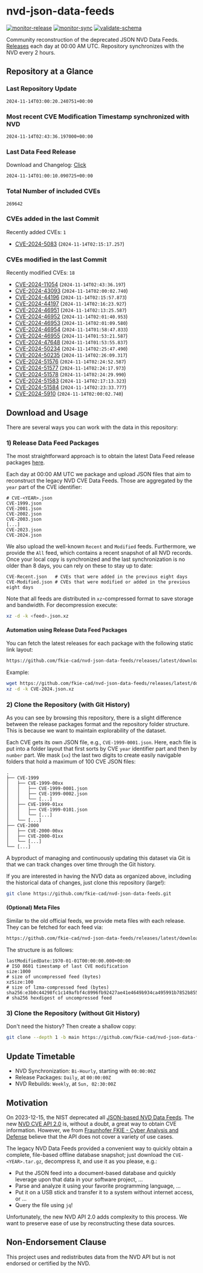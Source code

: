 # nvd-json-data-feeds

[![monitor-release](https://github.com/fkie-cad/nvd-json-data-feeds/actions/workflows/monitor_release.yml/badge.svg)](https://github.com/fkie-cad/nvd-json-data-feeds/actions/workflows/monitor_release.yml)
[![monitor-sync](https://github.com/fkie-cad/nvd-json-data-feeds/actions/workflows/monitor_sync.yml/badge.svg)](https://github.com/fkie-cad/nvd-json-data-feeds/actions/workflows/monitor_sync.yml)
[![validate-schema](https://github.com/fkie-cad/nvd-json-data-feeds/actions/workflows/validate_schema.yml/badge.svg)](https://github.com/fkie-cad/nvd-json-data-feeds/actions/workflows/validate_schema.yml)

Community reconstruction of the deprecated JSON NVD Data Feeds.
[Releases](https://github.com/fkie-cad/nvd-json-data-feeds/releases/latest) each day at 00:00 AM UTC.
Repository synchronizes with the NVD every 2 hours.

## Repository at a Glance

### Last Repository Update

```plain
2024-11-14T03:00:20.240751+00:00
```

### Most recent CVE Modification Timestamp synchronized with NVD

```plain
2024-11-14T02:43:36.197000+00:00
```

### Last Data Feed Release

Download and Changelog: [Click](https://github.com/fkie-cad/nvd-json-data-feeds/releases/latest)

```plain
2024-11-14T01:00:10.090725+00:00
```

### Total Number of included CVEs

```plain
269642
```

### CVEs added in the last Commit

Recently added CVEs: `1`

- [CVE-2024-5083](CVE-2024/CVE-2024-50xx/CVE-2024-5083.json) (`2024-11-14T02:15:17.257`)


### CVEs modified in the last Commit

Recently modified CVEs: `18`

- [CVE-2024-11054](CVE-2024/CVE-2024-110xx/CVE-2024-11054.json) (`2024-11-14T02:43:36.197`)
- [CVE-2024-43093](CVE-2024/CVE-2024-430xx/CVE-2024-43093.json) (`2024-11-14T02:00:02.740`)
- [CVE-2024-44196](CVE-2024/CVE-2024-441xx/CVE-2024-44196.json) (`2024-11-14T02:15:57.873`)
- [CVE-2024-44197](CVE-2024/CVE-2024-441xx/CVE-2024-44197.json) (`2024-11-14T02:16:23.927`)
- [CVE-2024-46951](CVE-2024/CVE-2024-469xx/CVE-2024-46951.json) (`2024-11-14T02:13:25.587`)
- [CVE-2024-46952](CVE-2024/CVE-2024-469xx/CVE-2024-46952.json) (`2024-11-14T02:01:40.953`)
- [CVE-2024-46953](CVE-2024/CVE-2024-469xx/CVE-2024-46953.json) (`2024-11-14T02:01:09.580`)
- [CVE-2024-46954](CVE-2024/CVE-2024-469xx/CVE-2024-46954.json) (`2024-11-14T01:58:47.833`)
- [CVE-2024-46955](CVE-2024/CVE-2024-469xx/CVE-2024-46955.json) (`2024-11-14T01:53:21.587`)
- [CVE-2024-47648](CVE-2024/CVE-2024-476xx/CVE-2024-47648.json) (`2024-11-14T01:53:55.837`)
- [CVE-2024-50234](CVE-2024/CVE-2024-502xx/CVE-2024-50234.json) (`2024-11-14T02:25:47.490`)
- [CVE-2024-50235](CVE-2024/CVE-2024-502xx/CVE-2024-50235.json) (`2024-11-14T02:26:09.317`)
- [CVE-2024-51576](CVE-2024/CVE-2024-515xx/CVE-2024-51576.json) (`2024-11-14T02:24:52.587`)
- [CVE-2024-51577](CVE-2024/CVE-2024-515xx/CVE-2024-51577.json) (`2024-11-14T02:24:17.973`)
- [CVE-2024-51578](CVE-2024/CVE-2024-515xx/CVE-2024-51578.json) (`2024-11-14T02:24:29.990`)
- [CVE-2024-51583](CVE-2024/CVE-2024-515xx/CVE-2024-51583.json) (`2024-11-14T02:17:13.323`)
- [CVE-2024-51584](CVE-2024/CVE-2024-515xx/CVE-2024-51584.json) (`2024-11-14T02:23:33.777`)
- [CVE-2024-5910](CVE-2024/CVE-2024-59xx/CVE-2024-5910.json) (`2024-11-14T02:00:02.740`)


## Download and Usage

There are several ways you can work with the data in this repository:

### 1) Release Data Feed Packages

The most straightforward approach is to obtain the latest Data Feed release packages [here](https://github.com/fkie-cad/nvd-json-data-feeds/releases/latest).

Each day at 00:00 AM UTC we package and upload JSON files that aim to reconstruct the legacy NVD CVE Data Feeds.
Those are aggregated by the `year` part of the CVE identifier:

```
# CVE-<YEAR>.json
CVE-1999.json
CVE-2001.json
CVE-2002.json
CVE-2003.json
[...]
CVE-2023.json
CVE-2024.json
```

We also upload the well-known `Recent` and `Modified` feeds.
Furthermore, we provide the `All` feed, which contains a recent snapshot of all NVD records.
Once your local copy is synchronized and the last synchronization is no older than 8 days, you can rely on these to stay up to date:

```plain
CVE-Recent.json   # CVEs that were added in the previous eight days
CVE-Modified.json # CVEs that were modified or added in the previous eight days
```

Note that all feeds are distributed in `xz`-compressed format to save storage and bandwidth.
For decompression execute:

```sh
xz -d -k <feed>.json.xz
```

#### Automation using Release Data Feed Packages

You can fetch the latest releases for each package with the following static link layout:

```sh
https://github.com/fkie-cad/nvd-json-data-feeds/releases/latest/download/CVE-<YEAR>.json.xz
```

Example:

```sh
wget https://github.com/fkie-cad/nvd-json-data-feeds/releases/latest/download/CVE-2024.json.xz
xz -d -k CVE-2024.json.xz
```

### 2) Clone the Repository (with Git History)

As you can see by browsing this repository, there is a slight difference between the release packages format and the repository folder structure.
This is because we want to maintain explorability of the dataset.

Each CVE gets its own JSON file, e.g., `CVE-1999-0001.json`.
Here, each file is put into a folder layout that first sorts by CVE `year` identifier part and then by `number` part.
We mask (`xx`) the last two digits to create easily navigable folders that hold a maximum of 100 CVE JSON files:

```plain
.
├── CVE-1999
│   ├── CVE-1999-00xx
│   │   ├── CVE-1999-0001.json
│   │   ├── CVE-1999-0002.json
│   │   └── [...]
│   ├── CVE-1999-01xx
│   │   ├── CVE-1999-0101.json
│   │   └── [...]
│   └── [...]
├── CVE-2000
│   ├── CVE-2000-00xx
│   ├── CVE-2000-01xx
│   └── [...]
└── [...]
```

A byproduct of managing and continuously updating this dataset via Git is that we can track changes over time through the Git history.

If you are interested in having the NVD data as organized above, including the historical data of changes, just clone this repository (large!):

```sh
git clone https://github.com/fkie-cad/nvd-json-data-feeds.git
```

#### (Optional) Meta Files

Similar to the old official feeds, we provide meta files with each release. They can be fetched for each feed via:

```sh
https://github.com/fkie-cad/nvd-json-data-feeds/releases/latest/download/CVE-<YEAR>.meta
```

The structure is as follows:

```plain
lastModifiedDate:1970-01-01T00:00:00.000+00:00                          # ISO 8601 timestamp of last CVE modification
size:1000                                                               # size of uncompressed feed (bytes)
xzSize:100                                                              # size of lzma-compressed feed (bytes)
sha256:e3b0c44298fc1c149afbf4c8996fb92427ae41e4649b934ca495991b7852b855 # sha256 hexdigest of uncompressed feed
```

### 3) Clone the Repository (without Git History)

Don't need the history? Then create a shallow copy:

```sh
git clone --depth 1 -b main https://github.com/fkie-cad/nvd-json-data-feeds.git
```


## Update Timetable

* NVD Synchronization: `Bi-Hourly`, starting with `00:00:00Z`
* Release Packages: `Daily`, at `00:00:00Z`
* NVD Rebuilds: `Weekly`, at `Sun, 02:30:00Z`


## Motivation

On 2023-12-15, the NIST deprecated all [JSON-based NVD Data Feeds](https://nvd.nist.gov/vuln/data-feeds#divRetirementBanner-1).
The new [NVD CVE API 2.0](https://nvd.nist.gov/developers/vulnerabilities) is, without a doubt, a great way to obtain CVE information.
However, we from [Fraunhofer FKIE - Cyber Analysis and Defense](https://www.fkie.fraunhofer.de/en/departments/cad.html) believe that the API does not cover a variety of use cases.

The legacy NVD Data Feeds provided a convenient way to quickly obtain a complete, file-based offline database snapshot; just download the `CVE-<YEAR>.tar.gz`, decompress it, and use it as you please, e.g.:

- Put the JSON feed into a document-based database and quickly leverage upon that data in your software project, ...
- Parse and analyze it using your favorite programming language, ...
- Put it on a USB stick and transfer it to a system without internet access, or ...
- Query the file using `jq`!

Unfortunately, the new NVD API 2.0 adds complexity to this process.
We want to preserve ease of use by reconstructing these data sources.

## Non-Endorsement Clause

This project uses and redistributes data from the NVD API but is not endorsed or certified by the NVD.